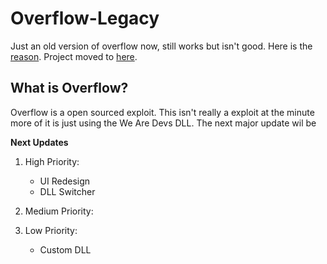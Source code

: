# Overflow-Legacy
Just an old version of overflow now, still works but isn't good.
Here is the [reason](/reason.md).
Project moved to [here](https://github.com/Stealthr/Overflow).

## What is Overflow?
Overflow is a open sourced exploit. This isn't really a exploit at the minute more of it is just using the We Are Devs DLL. The next major update wil be

**Next Updates**

1. High Priority:
   - UI Redesign
   - DLL Switcher

2. Medium Priority:

3. Low Priority:
   - Custom DLL









































